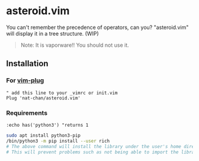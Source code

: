# asteroid.vim
You can't remember the precedence of operators, can you?
"asteroid.vim" will display it in a tree structure. (WIP)
> Note: It is vaporware!! You should not use it.

## Installation

### For [vim-plug](https://github.com/junegunn/vim-plug)
```vim
" add this line to your _vimrc or init.vim
Plug 'nat-chan/asteroid.vim'
```
### Requirements
```vim
:echo has('python3') "returns 1
```

```bash
sudo apt install python3-pip
/bin/python3 -m pip install --user rich
# The above command will install the library under the user's home directory such as "~/.local/lib/python3.8/site-packages/rich".
# This will prevent problems such as not being able to import the library even when developing across multiple virtual environments.
```
